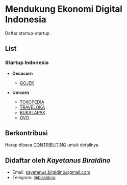 # Mendukung Ekonomi Digital Indonesia

Daftar startup-startup .

## List

### Startup Indonesia


* **Decacorn**
  + [GOJEK](https://www.gojek.com)

* **Unicorn**
  + [TOKOPEDIA](https://www.tokopedia.com)
  + [TRAVELOKA](https://www.traveloka.com)
  + [BUKALAPAK](https://www.bukalapak.com)
  + [OVO](https://play.google.com/store/apps/details?id=ovo.id&hl=in)



## Berkontribusi
Harap dibaca [CONTRIBUTING](CONTRIBUTING.md) untuk detailnya.

## Didaftar oleh *Kayetanus Biraldino*
- Email: kayetanus.biraldino@gmail.com
- Telegram: [@biraldino](https://t.me/biraldino)

